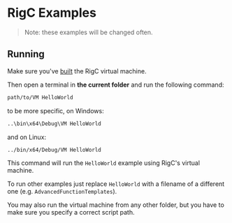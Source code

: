 # RigC Examples

> Note: these examples will be changed often.

## Running

Make sure you've [built](https://github.com/PoetaKodu/rigc-lang/#-getting-started) the RigC virtual machine.

Then open a terminal in **the current folder** and run the following command:

```bash
path/to/VM HelloWorld
```

to be more specific, on Windows:
```bash
..\bin\x64\Debug\VM HelloWorld
```

and on Linux:
```bash
../bin/x64/Debug/VM HelloWorld
```

This command will run the `HelloWorld` example using RigC's virtual machine.

To run other examples just replace `HelloWorld` with a filename of a different one (e.g. `AdvancedFunctionTemplates`).

You may also run the virtual machine from any other folder, but you have to make sure you specify a correct script path.
